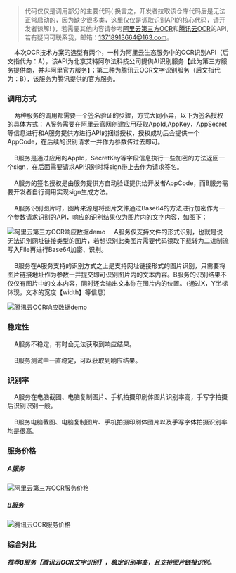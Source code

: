> 代码仅仅是调用部分的主要代码( 换言之，开发者拉取该仓库代码后是无法正常启动的，因为缺少很多类，这里仅仅是调取识别API的核心代码，请开发者谅解! )，若需要其他内容请参考[阿里云第三方OCR](https://market.aliyun.com/products/57124001/cmapi029964.html?spm=5176.730005.productlist.d_cmapi029964.16463524N3bPAa)和[腾讯云OCR](https://cloud.tencent.com/document/product/866/17600)的API,若有疑问可联系我，邮箱：13718913664@163.com。

&nbsp;&nbsp;&nbsp;&nbsp;本次OCR技术方案的选型有两个，一种为阿里云生态服务中的OCR识别API（后文指代为：A），该API为北京艾特阿尔法科技公司提供AI识别服务【此为第三方服务提供商，并非阿里官方服务】；第二种为腾讯云OCR文字识别服务（后文指代为：B），该服务为腾讯提供的官方服务。
### 调用方式
&nbsp;&nbsp;&nbsp;&nbsp;两种服务的调用都需要一个签名验证的步骤，方式大同小异，以下为签名授权的具体方式：
A服务需要在阿里云官网创建应用获取AppId,AppKey，AppSecret等信息进行和A服务提供方进行API的捆绑授权，授权成功后会提供一个AppCode，在后续的识别请求一并作为参数传过去即可。<br/><br/>
&nbsp;&nbsp;&nbsp;&nbsp;B服务是通过应用的AppId，SecretKey等字段信息执行一些加密的方法返回一个sign，在后面需要请求API识别时将sign带上去作为请求签名。<br/><br/>
&nbsp;&nbsp;&nbsp;&nbsp;A服务的签名授权是由服务提供方自动验证提供给开发者AppCode，而B服务需要开发者自行调用实现sign生成方法。<br/><br/>
&nbsp;&nbsp;&nbsp;&nbsp;A服务识别图片时，图片来源是将图片文件通过Base64的方法进行加密作为一个参数请求识别的API，响应的识别结果仅为图片内的文字内容，如图下：<br/>

![阿里云第三方OCR响应数据demo](https://upload-images.jianshu.io/upload_images/2534116-14a5009112e5df22.png?imageMogr2/auto-orient/strip%7CimageView2/2/w/1240)
&nbsp;&nbsp;&nbsp;&nbsp;A服务仅支持文件的形式识别，也就是说无法识别网址链接类型的图片，若想识别此类图片需要代码读取下载转为二进制流写入File再进行Base64加密、识别。<br/><br/>
&nbsp;&nbsp;&nbsp;&nbsp;B服务在A服务支持的识别方式之上是支持网址链接形式的图片识别，只需要将图片链接地址作为参数一并提交即可识别图片内的文本内容。B服务的识别结果不仅仅有图片中的文本内容，同时还会输出文本你在图片内的位置。（通过X，Y坐标体现，文本的宽度【width】等信息）<br/>

![腾讯云OCR响应数据demo](https://upload-images.jianshu.io/upload_images/2534116-d52279af94da2824.png?imageMogr2/auto-orient/strip%7CimageView2/2/w/1240)

### 稳定性

&nbsp;&nbsp;&nbsp;&nbsp;A服务不稳定，有时会无法获取到响应结果。<br/><br/>
&nbsp;&nbsp;&nbsp;&nbsp;B服务测试中一直稳定，可以获取到响应结果。

### 识别率

&nbsp;&nbsp;&nbsp;&nbsp;A服务在电脑截图、电脑复制图片、手机拍摄印刷体图片识别率高，手写字拍摄后识别识别一般。<br/><br/>
&nbsp;&nbsp;&nbsp;&nbsp;B服务电脑截图、电脑复制图片、手机拍摄印刷体图片以及手写字体拍摄识别率均是很高。


### 服务价格
##### A服务
![阿里云第三方OCR服务价格](https://upload-images.jianshu.io/upload_images/2534116-7a8ee69390e5e587.png?imageMogr2/auto-orient/strip%7CimageView2/2/w/1240)
##### B服务
![腾讯云OCR服务价格](https://upload-images.jianshu.io/upload_images/2534116-0a4255cf328e976e.png?imageMogr2/auto-orient/strip%7CimageView2/2/w/1240)

### 综合对比
##### 推荐B服务【腾讯云OCR文字识别】，稳定识别率高，且支持图片链接识别。
